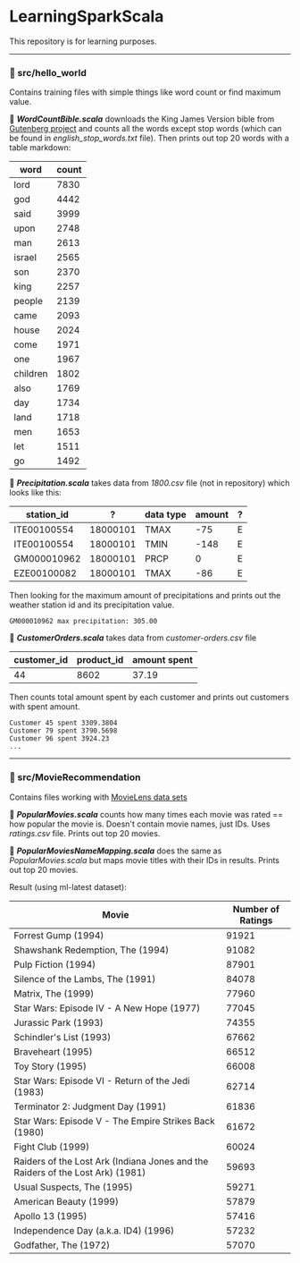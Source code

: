 # LearningSparkScala

This repository is for learning purposes.

----
### 📁 src/hello_world

Contains training files with simple things like word count or find maximum value.

  📄 *__WordCountBible.scala__* downloads the King James Version bible from [Gutenberg project](http://gutenberg.org) and counts all the words except stop words (which can be found in _english_stop_words.txt_ file). Then prints out top 20 words with a table markdown:
 
 | word | count |
|------|-------|
|lord | 7830|
|god | 4442|
|said | 3999|
|upon | 2748|
|man | 2613|
|israel | 2565|
|son | 2370|
|king | 2257|
|people | 2139|
|came | 2093|
|house | 2024|
|come | 1971|
|one | 1967|
|children | 1802|
|also | 1769|
|day | 1734|
|land | 1718|
|men | 1653|
|let | 1511|
|go | 1492|

📄 *__Precipitation.scala__* takes data from _1800.csv_ file (not in repository) which looks like this:

|station_id|?|data type|amount|?|
|---|---|---|---|---|
|ITE00100554|	18000101|	TMAX|	-75		|	E|	
|ITE00100554|	18000101|	TMIN|	-148	|		E|	
|GM000010962|	18000101|	PRCP|	0		|	E	|
|EZE00100082|	18000101|	TMAX|	-86|			E|	

Then looking for the maximum amount of precipitations and prints out the weather station id and its precipitation value.

```
GM000010962 max precipitation: 305.00
```

📄 *__CustomerOrders.scala__* takes data from _customer-orders.csv_ file 

|customer_id|product_id|amount spent|
|---|---|---|
|44|8602|37.19|

Then counts total amount spent by each customer and prints out customers with spent amount.

```
Customer 45 spent 3309.3804
Customer 79 spent 3790.5698
Customer 96 spent 3924.23
...
```

-----

### 📁 src/MovieRecommendation

Contains files working with [MovieLens data sets](https://grouplens.org/datasets/movielens/)

📄 *__PopularMovies.scala__* counts how many times each movie was rated == how popular the movie is. Doesn't contain movie names, just IDs. Uses _ratings.csv_ file.
Prints out top 20 movies.

📄 *__PopularMoviesNameMapping.scala__* does the same as _PopularMovies.scala_ but maps movie titles with their IDs in results.
Prints out top 20 movies.

Result (using ml-latest dataset):

|Movie|Number of Ratings|
|-----|-----------------|
|Forrest Gump (1994)|91921|
|Shawshank Redemption, The (1994)|91082|
|Pulp Fiction (1994)|87901|
|Silence of the Lambs, The (1991)|84078|
|Matrix, The (1999)|77960|
|Star Wars: Episode IV - A New Hope (1977)|77045|
|Jurassic Park (1993)|74355|
|Schindler's List (1993)|67662|
|Braveheart (1995)|66512|
|Toy Story (1995)|66008|
|Star Wars: Episode VI - Return of the Jedi (1983)|62714|
|Terminator 2: Judgment Day (1991)|61836|
|Star Wars: Episode V - The Empire Strikes Back (1980)|61672|
|Fight Club (1999)|60024|
|Raiders of the Lost Ark (Indiana Jones and the Raiders of the Lost Ark) (1981)|59693|
|Usual Suspects, The (1995)|59271|
|American Beauty (1999)|57879|
|Apollo 13 (1995)|57416|
|Independence Day (a.k.a. ID4) (1996)|57232|
|Godfather, The (1972)|57070|
